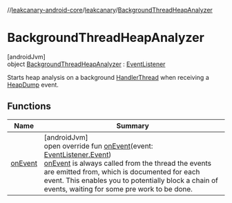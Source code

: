 //[leakcanary-android-core](../../../index.md)/[leakcanary](../index.md)/[BackgroundThreadHeapAnalyzer](index.md)

# BackgroundThreadHeapAnalyzer

[androidJvm]\
object [BackgroundThreadHeapAnalyzer](index.md) : [EventListener](../-event-listener/index.md)

Starts heap analysis on a background [HandlerThread](https://developer.android.com/reference/kotlin/android/os/HandlerThread.html) when receiving a [HeapDump](../-event-listener/-event/-heap-dump/index.md) event.

## Functions

| Name | Summary |
|---|---|
| [onEvent](on-event.md) | [androidJvm]<br>open override fun [onEvent](on-event.md)(event: [EventListener.Event](../-event-listener/-event/index.md))<br>[onEvent](on-event.md) is always called from the thread the events are emitted from, which is documented for each event. This enables you to potentially block a chain of events, waiting for some pre work to be done. |

